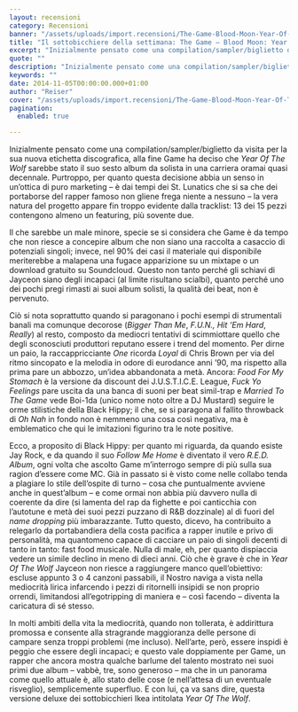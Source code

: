 ```yaml
---
layout: recensioni
category: Recensioni
banner: "/assets/uploads/import.recensioni/The-Game-Blood-Moon-Year-Of-The-Wolf-1024x1024.jpg"
title: "Il sottobicchiere della settimana: The Game – Blood Moon: Year Of The Wolf"
excerpt: "Inizialmente pensato come una compilation/sampler/biglietto da visita per la sua nuova etichetta discografica, alla fine Game ha deciso che Year Of The Wolf sarebbe stato il suo sesto album da solista in una carriera oramai quasi decennale. Purtroppo, per quanto questa decisione abbia un senso in un’ottica di puro marketing – è dai tempi dei [&hellip"
quote: ""
description: "Inizialmente pensato come una compilation/sampler/biglietto da visita per la sua nuova etichetta discografica, alla fine Game ha deciso che Year Of The Wolf sarebbe stato il suo sesto album da solista in una carriera oramai quasi decennale. Purtroppo, per quanto questa decisione abbia un senso in un’ottica di puro marketing – è dai tempi dei [&hellip"
keywords: ""
date: 2014-11-05T00:00:00.000+01:00
author: "Reiser"
cover: "/assets/uploads/import.recensioni/The-Game-Blood-Moon-Year-Of-The-Wolf-1024x1024.jpg"
pagination:
  enabled: true

---
```


[](https://hotmc.com/wp-content/uploads/2014/11/The-Game-Blood-Moon-Year-Of-The-Wolf.jpg)

Inizialmente pensato come una compilation/sampler/biglietto da visita per la sua nuova etichetta discografica, alla fine Game ha deciso che _Year Of The Wolf_ sarebbe stato il suo sesto album da solista in una carriera oramai quasi decennale. Purtroppo, per quanto questa decisione abbia un senso in un’ottica di puro marketing – è dai tempi dei St. Lunatics che si sa che dei portaborse del rapper famoso non gliene frega niente a nessuno – la vera natura del progetto appare fin troppo evidente dalla tracklist: 13 dei 15 pezzi contengono almeno un featuring, più sovente due.

Il che sarebbe un male minore, specie se si considera che Game è da tempo che non riesce a concepire album che non siano una raccolta a casaccio di potenziali singoli; invece, nel 90% dei casi il materiale qui disponibile meriterebbe a malapena una fugace apparizione su un mixtape o un download gratuito su Soundcloud. Questo non tanto perché gli schiavi di Jayceon siano degli incapaci (al limite risultano scialbi), quanto perché uno dei pochi pregi rimasti ai suoi album solisti, la qualità dei beat, non è pervenuto.

Ciò si nota soprattutto quando si paragonano i pochi esempi di strumentali banali ma comunque decorose (_Bigger Than Me_, _F.U.N., Hit ‘Em Hard_, _Really_) al resto, composto da mediocri tentativi di scimmiottare quello che degli sconosciuti produttori reputano essere i trend del momento. Per dirne un paio, la raccappricciante _One_ ricorda _Loyal_ di Chris Brown per via del ritmo sincopato e la melodia in odore di eurodance anni ’90, ma rispetto alla prima pare un abbozzo, un’idea abbandonata a metà. Ancora: _Food For My Stomach_ è la versione da discount dei J.U.S.T.I.C.E. League, _Fuck Yo Feelings_ pare uscita da una banca di suoni per beat simil-trap e _Married To The Game_ vede Boi-1da (unico nome noto oltre a DJ Mustard) seguire le orme stilistiche della Black Hippy; il che, se si paragona al fallito throwback di _Oh Nah_ in fondo non è nemmeno una cosa così negativa, ma è emblematico che qui le imitazioni figurino tra le note positive.

Ecco, a proposito di Black Hippy: per quanto mi riguarda, da quando esiste Jay Rock, e da quando il suo _Follow Me Home_ è diventato il vero _R.E.D. Album_, ogni volta che ascolto Game m’interrogo sempre di più sulla sua ragion d’essere come MC. Già in passato si è visto come nelle collabo tenda a plagiare lo stile dell’ospite di turno – cosa che puntualmente avviene anche in quest’album – e come ormai non abbia più davvero nulla di coerente da dire (si lamenta del rap da fighette e poi canticchia con l’autotune e metà dei suoi pezzi puzzano di R&B dozzinale) al di fuori del _name dropping_ più imbarazzante. Tutto questo, dicevo, ha contribuito a relegarlo da portabandiera della costa pacifica a rapper inutile e privo di personalità, ma quantomeno capace di cacciare un paio di singoli decenti di tanto in tanto: fast food musicale. Nulla di male, eh, per quanto dispiaccia vedere un simile declino in meno di dieci anni. Ciò che è grave è che in _Year Of The Wolf_ Jayceon non riesce a raggiungere manco quell’obiettivo: escluse appunto 3 o 4 canzoni passabili, il Nostro naviga a vista nella mediocrità lirica infarcendo i pezzi di ritornelli insipidi se non proprio orrendi, limitandosi all’egotripping di maniera e – così facendo – diventa la caricatura di sé stesso.

In molti ambiti della vita la mediocrità, quando non tollerata, è addirittura promossa e consente alla stragrande maggioranza delle persone di campare senza troppi problemi (me incluso). Nell’arte, però, essere inspidi è peggio che essere degli incapaci; e questo vale doppiamente per Game, un rapper che ancora mostra qualche barlume del talento mostrato nei suoi primi due album – vabbè, tre, sono generoso – ma che in un panorama come quello attuale è, allo stato delle cose (e nell’attesa di un eventuale risveglio), semplicemente superfluo. E con lui, ça va sans dire, questa versione deluxe dei sottobicchieri Ikea intitolata _Year Of The Wolf_.